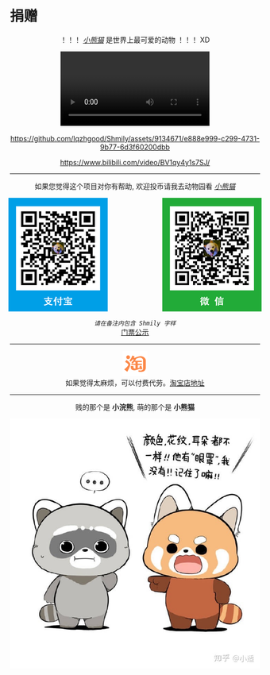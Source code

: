 # 捐赠

<div align="center">

！！！ [_小熊猫_](https://baike.baidu.com/item/%E5%B0%8F%E7%86%8A%E7%8C%AB/22379) 是世界上最可爱的动物 ！！！ XD

<div v-if="true">
    <video src="./assets/Ailurus.mp4" controls></video>
</div>

<!-- hack github video -->
<div v-else>

https://github.com/lqzhgood/Shmily/assets/9134671/e888e999-c299-4731-9b77-6d3f60200dbb

</div>

https://www.bilibili.com/video/BV1qy4y1s7SJ/

<hr />

如果您觉得这个项目对你有帮助, 欢迎投币请我去动物园看 [_小熊猫_](https://baike.baidu.com/item/%E5%B0%8F%E7%86%8A%E7%8C%AB/22379)

<div align="center" style="text-align:center;display: flex;justify-content: center;">
    <img src="./assets/pay_al.png" />
    <!-- hack github margin -->
    <span>&nbsp;&nbsp;&nbsp;&nbsp;&nbsp;&nbsp;&nbsp;&nbsp;&nbsp;&nbsp;&nbsp;&nbsp;&nbsp;&nbsp;&nbsp;&nbsp;&nbsp;&nbsp;&nbsp;&nbsp;&nbsp;&nbsp;&nbsp;&nbsp;&nbsp;&nbsp;&nbsp;&nbsp;</span>
    <img src="./assets/pay_wx.png" />
</div>

<i color="#333">`请在备注内包含 Shmily 字样`</i>
<br/>
[门票公示](./donation_list.md)



<hr />

<div align="center">
    <img src="./assets/taobao.svg" style="max-width: 50px" />
    <div>如果觉得太麻烦，可以付费代劳。<a target="_blank" href="https://item.taobao.com/item.htm?id=728114268640">淘宝店地址</a></div>
</div>

<hr />

<div style="text-align:center;">
    贱的那个是 <b>小浣熊</b>, 萌的那个是 <b>小熊猫</b>
</div>

![red-panda](./assets/red-panda.jpg)

</div>

